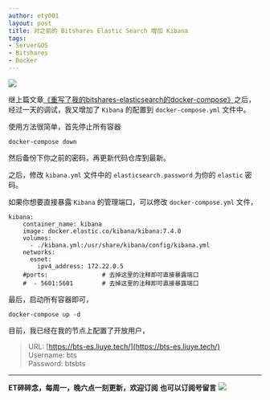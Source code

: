 ```yaml
---
author: ety001
layout: post
title: 对之前的 Bitshares Elastic Search 增加 Kibana
tags:
- Server&OS
- Bitshares
- Docker
---
```


![](/upload/20191011/bsLKuXdNVZ5I3DiMSwWsWHrYE3z6ygCvtTua60Zw.jpeg)

继上篇文章[《重写了我的bitshares-elasticsearch的docker-compose》](https://steemit.com/cn/@ety001/bitshares-elasticsearch-docker-compose)之后，经过一天的调试，我又增加了 `Kibana` 的配置到 `docker-compose.yml` 文件中。

使用方法很简单，首先停止所有容器

```
docker-compose down
```

然后备份下你之前的密码，再更新代码仓库到最新。

之后，修改 `kibana.yml` 文件中的 `elasticsearch.password` 为你的 `elastic` 密码。

如果你想要直接暴露 `Kibana` 的管理端口，可以修改 `docker-compose.yml` 文件，

```
kibana:
    container_name: kibana
    image: docker.elastic.co/kibana/kibana:7.4.0
    volumes:
      - ./kibana.yml:/usr/share/kibana/config/kibana.yml
    networks:
      esnet:
        ipv4_address: 172.22.0.5
    #ports:               # 去掉这里的注释即可直接暴露端口
    #  - 5601:5601        # 去掉这里的注释即可直接暴露端口
```

最后，启动所有容器即可，

```
docker-compose up -d
```

目前，我已经在我的节点上配置了开放用户，

> URL: [https://bts-es.liuye.tech/](https://bts-es.liuye.tech/)  
> Username: bts  
> Password: btsbts  


---
**ET碎碎念，每周一，晚六点一刻更新，欢迎订阅**
**也可以订阅号留言**
![](/img/wechat-subscribe.jpg)
